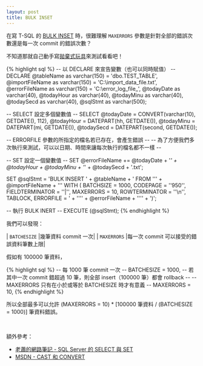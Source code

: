 ```yaml
---
layout: post
title: BULK INSET
---
```


在寫 T-SQL 的 [BULK INSET](https://msdn.microsoft.com/zh-tw/library/ms188365.aspx) 時，很難理解 `MAXERRORS` 參數是針對全部的錯誤次數還是每一次 commit 的錯誤次數？

不知道那就自己動手寫[拋棄式玩具](http://online.ithome.com.tw/itadm/article.php?c=79755&s=2)來測試看看吧！

{% highlight sql %}
-- 以 DECLARE 來宣告變數（也可以同時賦值） --
DECLARE
@tableName as varchar(150) = 'dbo.TEST_TABLE',
@importFileName as varchar(150) = 'C:\import_data_file.txt',
@errorFileName as varchar(150) = 'C:\error_log_file_',
@todayDate as varchar(40),
@todayHour as varchar(40),
@todayMinu as varchar(40),
@todaySecd as varchar(40),
@sqlStmt as varchar(500);

-- SELECT 設定多個變數值 --
SELECT
@todayDate = CONVERT(varchar(10), GETDATE(), 112),
@todayHour = DATEPART(hh, GETDATE()),
@todayMinu = DATEPART(mi, GETDATE()),
@todaySecd = DATEPART(second, GETDATE());

-- ERRORFILE 參數的所指定的檔名若已存在，會產生錯誤 --
-- 為了方便我們多次執行來測試，可以以日期、時間來讓每次執行的檔名都不一樣 --

-- SET 設定一個變數值 --
SET
@errorFileName += 
@todayDate + 
'_' + 
@todayHour + 
@todayMinu + 
'_' +
@todaySecd + 
'.txt';

SET
@sqlStmt = 'BULK INSERT ' + @tableName +
' FROM ''' + @importFileName + ''' WITH (
BATCHSIZE = 1000,
CODEPAGE = ''950'',
FIELDTERMINATOR = ''|'',
MAXERRORS = 10,
ROWTERMINATOR = ''\n'',
TABLOCK,
ERRORFILE = ' + '''' + @errorFileName + '''' + ')';

-- 執行 BULK INERT --
EXECUTE (@sqlStmt);
{% endhighlight %}

我們可以發現：

| `BATCHESIZE` |幾筆資料 commit 一次|
| `MAXERRORS` |每一次 commit 可以接受的錯誤資料筆數上限|

假如有 100000 筆資料，

{% highlight sql %}
-- 每 1000 筆 commit 一次 --
BATCHESIZE = 1000,
-- 若其中一次 commit 錯超過 10 筆，則全部 insert（100000 筆）都會 rollback --
-- MAXERRORS 只有在小於或等於 BATCHESIZE 時才有意義 --
MAXERRORS = 10,
{% endhighlight %}

所以全部最多可以允許 (MAXERRORS = 10) * [100000 筆資料 / (BATCHESIZE = 1000)] 筆資料錯誤。

<br />

額外參考：

* [老蕭的網路筆記 - SQL Server 的 SELECT 與 SET](http://hccrichard.blogspot.tw/2010/12/sql-server-select-set.html)
* [MSDN - CAST 和 CONVERT](https://msdn.microsoft.com/zh-tw/library/ms187928.aspx)